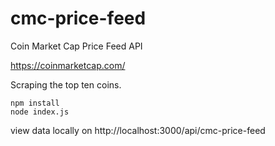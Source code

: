 # cmc-price-feed
Coin Market Cap Price Feed API

https://coinmarketcap.com/

Scraping the top ten coins.

```
npm install
node index.js
```

view data locally on http://localhost:3000/api/cmc-price-feed

